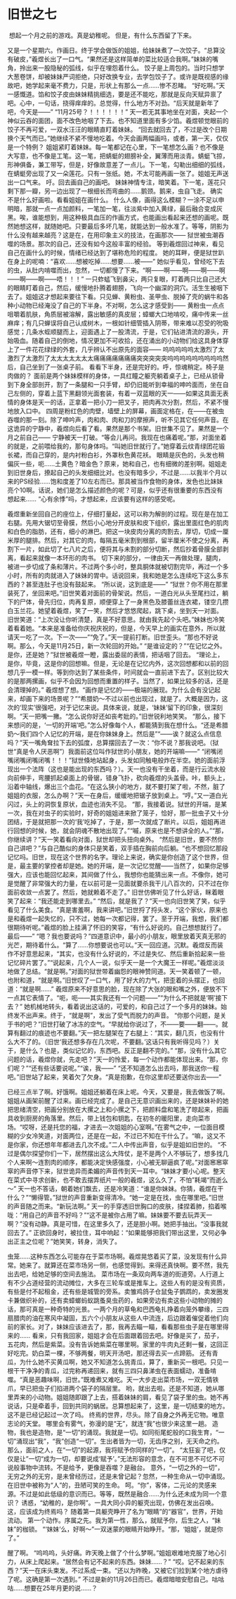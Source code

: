 # 旧世之七

 想起一个月之前的游戏。真是幼稚呢。
但是，有什么东西留了下来。

又是一个星期六。作画日。终于学会做饭的姐姐，给妹妹煮了一次饺子。“总算没有破皮，”羲煜长出了一口气。“果然还是这样简单的菜比较适合我啊。”妹妹的嘴角，拎出来一股隐秘的弧线，似乎在埋怨着什么。
饺子是上周包的。当时只想学大葱卷饼，却被妹妹严词拒绝，只好改换专业，去学包饺子了。或许是既视感的缘故吧，她学起来毫不费力，只是，形状上有那么一点……惨不忍睹。
“好吃啊。”天一感慨道。馅和饺子皮由妹妹精挑细选，要是还不能吃，那就是反向天赋异禀了吧。心中，一句话，挠得痒痒的。总觉得，什么地方不对劲。“后天就是新年了吧，今天是——”
“11月25号？！！！！！！”
天一若无其事地坐在对面，夹起一个神似云吞的面团，面不改色地咽了下去。也不知道里面有多少馅。羲煜顿觉眼前的饺子不再可爱，一双水汪汪的眼睛直盯着妹妹。
“回去就回去了，不过是改个日期换个天气而已。”她继续不紧不慢地吃着。今天会画两幅画吗，或者，第一天，仅仅是一个特例？
姐姐紧盯着妹妹。每一笔都记在心里，下一笔想怎么画？也不像是大写意，也不像是工笔。这一笔，把蜻蜓的翅膀补全，翼薄而用淡青。蜻蜓飞掠，形神俱备，兼工带写，但是，好像故意差了一点儿。下一笔，勾勒出细细的弧线，在蜻蜓旁出现了又一朵莲花。只有一张纸。她，不太可能再画一张了。姐姐无声送出一口气来。
吁。回去画自己的画吧。
妹妹神情专注，暗笑着。下一笔，莲花只剩下那一瓣，另一边出现了一根细长而弯曲的……鹅颈。鹅来，虫自飞走。
确实不是什么好画啦。看看姐姐在画什么。
什么人像，画得这么模糊？一涂不足以申明暗，那就一点一点加颜料，一笔加一笔，往淡紫中加入黄绿，最后融合变成灰黑。唉，谁能想到，用这种极具血压的作画方式，也能画出看起来还想的画呢。既然她想这样，就随她吧。只要最后多坏几笔，就能达到一般水准了。等等，阴影为什么没有越来越亮？这是在，在用印象主义的技法，在画那次——
狱世被虫潮吞噬的场景。那次的自己，还没有如今这般丰富的经验。
等到羲煜回过神来，看见自己在画什么的时候，情绪已经达到了堪称危险的程度。
她的耳畔，便是狱世趴在身上的呢喃：“喜欢……想被吃掉……想要……被——”
她似乎看见，曾经吃下去的虫，从肚内啃噬而出，忽然，一切都慢了下来。“啊——啊——啊——啊——啊——啊——啊——唔！！！”
一只蚱蜢飞到鼻尖，两只复眼，盯着两只比自己还大的眼睛盯着自己，然后，缓慢地扑腾着翅膀，飞向一个幽深的洞穴。活生生被咽下去了。姐姐这才想起来要往下看。只见蝉、黄粉虫、圣甲虫、脱掉了壳的蜗牛和各种小动物已经淹没了自己的下半身。不对啊，怎么这才感受到——
黄粉虫一点点咀嚼着肌肤，角质层被溶解，露出敏感的真皮层；蟑螂大口地啃咬，痛中传来一丝麻痒；有几只蝉误将自己认成树木，一根如针细管插入阴蒂，带来难以忍受的吮吸感觉；几条水蛭顺腿而上，迎面遇上了一股清流，于是，它们钻进清流的源头，开始吸血。随着自己的倒地，情况更加不可收拾，还在涌出的小动物们给这具身体穿上了一件花花绿绿的外套，几乎辨认不出原先的面容——
呜呜呜呜呜太激烈了太激烈了太激烈了太太太太太太太痛痛痛痛痛痛痛突突突突突呜呜呜呜呜呜呜呜呜然后，自己坐到了一张桌子前。
看看下半身，还是完好的。呼，惊魂稍定。椅子是肉做的？
面前是两个妹妹模样的身体，一具红瞳之躯壳躺着桌子上，已经从锁骨到下身全部剖开，割了一条腿和一只手臂，却仍旧能听到幸福的呻吟面而，坐在自己左侧的，穿着上蓝下黑翻领光面套装，有着一双蓝眼的天一——如果这具面无表情的身体是天一的话，正拿着一把小刀一把叉子，把肉再次分割，然后，不紧不慢地放入口中。
四周是粉红色的肉壁，墙壁上的屏幕，画面定格在，在——在被虫吞噬的那一刻。除了呻吟声，肉和肉、肉和刀的摩擦声，听不见其它任何声音。在这诡异的宁静中，羲煜向后看了看。果然是那个书架。旧世集不见了。果然是一个月之前自己——
宁静被天一打破。“等会儿再问。我现在也痛着呢。”那，对面坐着的就是，之前喂给我的，那句身体吗。“叫她旧世就行了。”她穿着云纹青绿团花锻长裙，而自己穿的，是内衬粉白衫，外罩秋色黄花袄。
眼睛是灰色的，头发也稍偏灰一些，呃……土黄色？暗金色？原来，她和自己，也有细微的差别啊。姐姐走到旧世身后，撩起自己的头发细细比对。也没有暗多少，不过是……以我半个月以来的PS经验……饱和度差了10左右而已。那具被当作食物的身体，发色也比妹妹亮个10啊。话说，她们是怎么描述颜色的呢？可是，似乎还有很重要的东西没有想起来……
“心有余悸”吗，才想起来，应该要有这样的感受呢。

羲煜重新坐回自己的座位上，仔细打量起，这可以称为解剖的过程。现在是在加工右腿。先用大锯切至骨膜，然后小心地分开皮肤和皮下组织，露出里面红色的肌肉和白色的脂肪，还有，细小的淋巴。把这一块皮肉分离的肉割去，厚切，切成一厘米厚的腿排。然后，对其它的肉，每隔五毫米割到根部，留半厘米不使之分离，再割下一片，如此切了七八片之后，便将其与未割的部分切断，然后抄着骨膜全部剥离，看起来就像一本环形的肉书。
切下来的部分，一律由天一再做处理，腿肉，被进一步切成了条和薄片。不过两个多小时，整具胴体就被切割完毕，再过一个多小时，所有的肉就进入了妹妹的胃中。话说回来，我和她是怎么连续吃下这么多东西的？甚至连肚子也没有鼓起来。
“所以说，这到底是——”
“狱世？你不用在那里装死了，坐回来吧。”旧世笑着对面前的骨架说。然后，一道白光从头至尾扫过，躺下的尸体，骨先归位，肉再复原，顺便穿上了一身黑色及膝蕾丝连衣裙，镂空几攒白玉兰花。她望着羲煜，笑了一笑，然后才悠悠爬起，跳下桌，坐到天一对面。
旧世笑道：“上次没让你听清楚，真是不好意思。就由我先起个头吧。”妹妹也冷笑着看着她。“本来是准备给你庆祝庆祝的，但是，今天早上的画实在意外，所以就请天一吃了一次。下一次——”“免了。”天一提前打断。旧世歪头。“那也不好说啊。那么，今天是11月25日，新一次轮回的开始。”
“是谁设定的？”“在记忆之外。是你，还是她？”狱世被羲煜一瞪，露出委屈的表情，把话咽了回去。
“理论上，是你，毕竟，这是你的回想嘛。但是，无论是在记忆内外，这次回想都和以前的回想几乎一模一样。等到你达到了某些条件，时间就会一直前进下去了。区别比较大的是那两摞画，似乎不会因为回想而重置的样子。当然了，如果比较多的话，还是会清理掉的。”
羲煜想了想。“画作是记忆的——极端的展现。为什么会有没记起来，却画下来的场景呢？”“希腊奶～不过以前也出现过，就是了。大概是因为，这次的‘现实’很强吧，对于记忆来说。具体来说，就是，‘妹妹’留下的印象，很深刻啊。“天一把嘴一撇。“怎么说你好还如丧考妣的。”旧世锐利地笑笑。
“那么，接下来想问的是，‘一切的开端’吧。”怎么好像每个人，都能猜到我在想什么。“还是希腊奶～我们四个人记忆的开端，是在你妹妹身上。然后是”“——诶？就这么点信息吗？”天一嘴角耷拉下去的弧度，总算摆回去了一次：“你不说？那我说吧。（狱世“真是令人厌恶啊”）我面前这位叫作狱世的小朋友，她的开端嘛——”
“闭嘴闭嘴闭嘴闭嘴闭嘴！！！”狱世倏地站起身，头发如同触电般炸在半空。她的面前浮现出一个法阵（这也是能出现的东西吗？）。天一也没有干坐着，而是行云流水般向前伸手，弯腰抓起桌面上的骨锯，错身飞扑，砍向羲煜的头盖骨。咔，额头上，沿着中轴线，爆出三个血花。“在这么狭小的地方，就不要打架了啦，不然，脏了姐姐的衣服，怎么办啊？”天一在身后，缓缓地把锯子放到桌上。“哼。”又一道白光闪过，头上的洞恢复原状，血迹也消失不见。
“那，我接着说。狱世的开端，是某一次，我在对虫子的实验时，好奇的姐姐进来掀了笼子，恰好，那一批虫子又十分团结，于是就把那一次的‘我’吃掉了，于是，那一次就成了断片。以后，姐姐再进行回想的时候，她，就会阴魂不散地出现了。”“嘁，原来也是不想讲全的人。”“那，你继续讲？”天一笑着看向对面，狱世却把头扭向桌外。
“然后是旧世，要不然你自己讲吧？”与自己酷似的身体只是笑着，双手插在胸前向后躺。“也不想回忆那段记忆吗。旧世，现在这个世界的名字。理论上来说，确实是你创造了这个世界，但是，最主要的掌控者却是她。她的开端，是一次记忆觉醒——当然了，如果你足够强大，应该也能回忆起来，其间做了什么，我想你也能猜出来一点。不像你，她可是觉醒了非常强大的力量，在以前可是一见面就要杀我干儿八百次的，只不过在你面前收敛一点罢了。然后，她就赖着不走了。”
旧世仿佛听见了什么好话，眯着眼笑了起来：“我还能走到哪里去。”
“然后，就是我了？”天一也向旧世笑了笑，似乎看见了什么美食。“真是害羞啊，我来讲吧。”旧世捋了捋头发，“这个家伙，原来也是和羲煜一起失忆的，只不过，她每一次都记得，罢了。至于开端，我想，我们都很期待听呢。”羲煜的脸上挂满了怀旧的笑容，“有什么好说的。自己想想就行了。最后——”
“嗯？我也要说吗？”四道意识中，最小的小朋友，眼里放着天真无邪的光芒，期待着什么。“算了……你想要说也可以。”天一回应道。沉默。羲煜反而装作不好意思起来，“其实，也没有什么好说的，不过是失忆、然后重新拾起来一些记忆碎片罢了。”“说起来，几个人一说，似乎天一是一个大魔王一样呢。”羲煜淡淡地做了总结。“就是啊。”对面的狱世带着幽怨的眼神赞同道。天一笑着顿了一顿，也附和道，“就是啊。”旧世叹了一口气，用了好大的力气，把歪着的头摆正，也回道：“就是啊……”
羲煜原来不好意思的脸，现在除了大张的眼和嘴之外，便放不下一点其它表情了。“呃，呃——其实我还有一个问题——”“为什么不把就是‘啊’接下去？”
她机械地转头，看着说出这话的，可爱的，和自己过了一个多月的妹妹。始终发不出声来。终于，“就是啊”，发出了受气而脱力的声音。
“你那个问题，是关于书的吧？”旧世打破了冰冻的空气。“早就给你说过了，不——要——翻——。就算有翻过的痕迹也不要翻。”天一把左腿架在了右腿上：“其实，翻几页，也没有什么大不了的。（旧世‘我还想多存在几次呢，不要翻。’这话只有我听得见吗？）关于，是什么？也是，类似记忆的，东西吧。反正是翻不完的。”
“那，没有什么其它问题的话，羲煜你就，先走吧？”天一的怜爱，每一个动作都能体现出来。“那，你们呢？”“还有些话要说呢。”“诶，我——”
“还不知道怎么出去吗，那我送你一程吧。”旧世站了起来，笑着欠了欠身。“真是抱歉，在你这里却还要送你出去——”

已经三点半了啊。好饿啊。姐姐还躺着在床上呢。今天，又要是，我去做饭了啊。
姐姐从画架前醒了过来。画已经完成了。是自己无意识画出来的，还是妹妹补的她把思绪清空，把画分别放在大摞之上和小摞之下，把颜料盘和笔洗了晾起来，把画具收到厨房的角落里。然后，带上钱包和钥匙，在初冬的暖阳里，走向菜市场。“哎呀，还是托您的福，才进去一次姐姐的心室啊。”在雾气之中，一位面目模糊的少女冷笑道，对面两位，还是在一起，不过已不知在干什么了。“嘛，这又不是你家，你还想年年都进去几次不成。”二人中传出声音，似乎是姐如旧世的。
“不过是偶尔探望你们一下，居然摆出这么大阵仗，是不是两个人不够玩了，想多找几个人来啊～连割肉的顺序，都能决定快感强度，小心被无聊逼疯了呢。”对面窸窸窣窣的声音停下来，狱世诡异而柔媚的声音传到天一耳中。“妹妹才要小心呢。整天在菜式中寻求创新，也不敢去摆弄纸片一般的羲煜，这么久了，不怕”耗竭“而逝么～”
天一也不答话，朝着她们飘去，还是冷笑道：“谁是你妹妹。你猜，羲煜在干什么？”“懒得管。”狱世的声音重新变得清冷。“她一定是在找，虫在哪里吧。”旧世的声音随之而来。“新玩法啊。”
天一的手穿透旧世胸口的皮肤，揉捏着肺，掐着喉咙：“用自己的声音不好吗？”“这不是被你占用了嘛。妹妹要不要去玩弄天一啊？”没有动静。真是可惜，在这里多久了，还是胆小啊。她把手抽出。“没事我就回去了。”
正欲回身时，被拉住，耳中响起：“如果能够把我们带出这里，又何必争出正主之位呢？”她笑笑，转身，消失了。

虫笼……这种东西怎么可能存在于菜市场啊。羲煜晃悠着买了菜，没发现有什么异常。她来了。就算还在菜市场另一侧，也感觉得到。来得还真快啊。要不然，我先出去吧，给她足够的空间去施法。
菜市场在一条双向两车道的街道旁。人行道上有不少占道经营的流动摊位，大多在三轮车或是推车上。这些人有的是没有资质，有些是付不起租金，还有些是城管的旁系。卖雏鸡鸽子仓鼠兔子鹦鹉的，卖发圈发卡兼做织补的，还有卖蟑螂蚂蚁跳蚤臭虫药的，如果旁边有卖这些小动物的摊的话，那可真是一种奇特的光景。一两个月的草龟和巴西龟扎挣着向笼外攀缘，三四扇腊肉的油在寒风中凝固，五六个小朋友从这些人中流连，后边跟着催促着他们向前的家长。对了，妹妹应该进去了，那，我再去瞄一瞄，看看那些虫子是在哪里得来的……
看来，只有我回家，姐姐才会在后面跟着回去吧。好像是买了，茄子，五花肉，然后是紫菜。没有告诉她紫菜在哪里啊。家里的牛肉丸还剩一餐，这回正好吃完。奶白菜一棵，不够两餐，明天开汤吧，那还得去买一点蹄筋。
还有青瓜，为什么她不买黄瓜啊，她又不知道怎么挑青瓜，算了，重新买一根吧。只见一根干干净净的青瓜，过完称再递回来，就有三四只鼻涕虫在表面蠕动，准备啃噬。“真是恶趣味啊，旧世。”既难煮又难吃。天一大步走出菜市场，一双无情铁爪，早已把虫子们掐进两个袋子的隔层里。
哟，就出去啦。还是不知道，她从哪里弄来的小动物。姐姐随即跟了上去，搭着妹妹的肩，看见了袋子里的虫。她不再说话，只是牵着手，回到共同的蜗居。总算想起来了，这里，是一切结束的地方。
这不是已经记起过一次了吗。
终焉的世界，尽头。除了自身之外再无它物。唯意志论的天堂。
哪里会有雾气，弥漫的是“无”，就连“我”也很少来这里一趟。
造物，我也是造物，是“一切”的涌现。我就是一切。如同衔尾蛇般的口我生育，“一切”涌现出“我”，“我”创造“一切”。生出者皆为一切，无齿序之别，无天命之约。
那么，面前之人，在“一切”的起源，我将赋予你同样的“一切”。
“太狂妄了吧，仅仅是让”一切“成为一切，却要说成‘赋予’。”无法形容的意念，在不可思不可忆不可说般事物中流转。不是给予，更像是吞噬？是融台。
意外，“一切之外的一切”，无穷之外的无穷，是未曾经历过，还是未曾记起？忽然，一种生命从一切中涌现。在旧世中被称为“人”的，丑陋可笑的生命。
呵。“你”，客体，二元论的灵感来源。不过是如此低级的意识而已。等等，既然是融合……为什么还未成为同一个意识？
诱惑，“幼稚的，是你啊”。一具大同小异的躯壳出现，仿佛在发出召唤。
这，应该成为终焉吗？
随着第一具躯壳睁开了名为“眼睛”的“器官”，世界，开始流动。
第一个动作。序属之先。我为第一性，那么，就赋予你，后生之人，“妹妹”的枷锁。
“‘妹妹’么，好啊～”一双迷蒙的眼睛开始睁开。“那，‘姐姐’，就是你了。”

醒了啊。
“呜呜呜，头好痛。昨天晚上做了个什么梦啊。”姐姐艰难地克服了地心引力，从床上爬起来。“居然会有记不起来的东西。妹妹……？”
“哎。记不起来的东西？”天一在床头束发。不过系成一束。“还以为昨晚，又被它们拉到某个地方虐待了呢。这确是第一次遇到。”
不过是新的11月26日而已。羲煜暗暗安慰自己。咕咕咕……想要在25年月更的说……？

